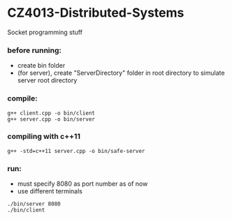 # CZ4013-Distributed-Systems

Socket programming stuff

### before running:

-   create bin folder
-   (for server), create "ServerDirectory" folder in root directory to simulate server root directory

### compile:

```
g++ client.cpp -o bin/client
g++ server.cpp -o bin/server
```

### compiling with c++11

```
g++ -std=c++11 server.cpp -o bin/safe-server
```

### run:

-   must specify 8080 as port number as of now
-   use different terminals

```
./bin/server 8080
./bin/client
```

